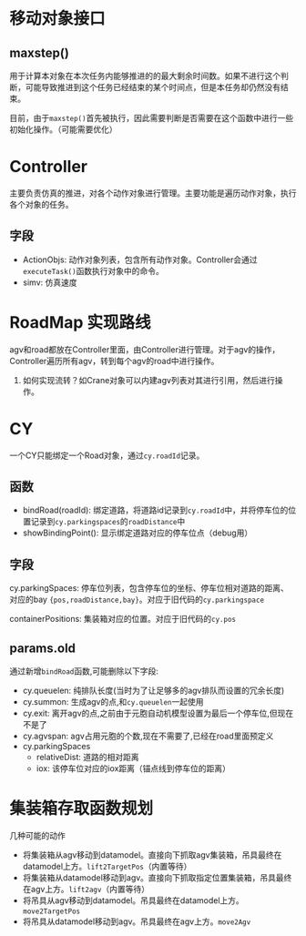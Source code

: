 # 移动对象接口

## maxstep()
用于计算本对象在本次任务内能够推进的的最大剩余时间数。如果不进行这个判断，可能导致推进到这个任务已经结束的某个时间点，但是本任务却仍然没有结束。

目前，由于`maxstep()`首先被执行，因此需要判断是否需要在这个函数中进行一些初始化操作。（可能需要优化）

# Controller
主要负责仿真的推进，对各个动作对象进行管理。主要功能是遍历动作对象，执行各个对象的任务。

## 字段
- ActionObjs: 动作对象列表，包含所有动作对象。Controller会通过`executeTask()`函数执行对象中的命令。
- simv: 仿真速度

# RoadMap 实现路线
agv和road都放在Controller里面，由Controller进行管理。对于agv的操作，Controller遍历所有agv，转到每个agv的road中进行操作。

1. 如何实现流转？如Crane对象可以内建agv列表对其进行引用，然后进行操作。

# CY
一个CY只能绑定一个Road对象，通过`cy.roadId`记录。

## 函数
- bindRoad(roadId): 绑定道路，将道路id记录到`cy.roadId`中，并将停车位的位置记录到`cy.parkingspaces`的`roadDistance`中
- showBindingPoint(): 显示绑定道路对应的停车位点（debug用）

## 字段
cy.parkingSpaces: 停车位列表，包含停车位的坐标、停车位相对道路的距离、对应的bay `{pos,roadDistance,bay}`。对应于旧代码的`cy.parkingspace`

containerPositions: 集装箱对应的位置。对应于旧代码的`cy.pos`

## params.old
通过新增`bindRoad`函数,可能删除以下字段:
- cy.queuelen: 纯排队长度(当时为了让足够多的agv排队而设置的冗余长度)
- cy.summon: 生成agv的点,和`cy.queuelen`一起使用
- cy.exit: 离开agv的点,之前由于元胞自动机模型设置为最后一个停车位,但现在不是了
- cy.agvspan: agv占用元胞的个数,现在不需要了,已经在road里面预定义
- cy.parkingSpaces
  - relativeDist: 道路的相对距离
  - iox: 该停车位对应的iox距离（锚点线到停车位的距离）

# 集装箱存取函数规划
几种可能的动作
- 将集装箱从agv移动到datamodel。直接向下抓取agv集装箱，吊具最终在datamodel上方。`lift2TargetPos`（内置等待）
- 将集装箱从datamodel移动到agv。直接向下抓取指定位置集装箱，吊具最终在agv上方。`lift2agv`（内置等待）
- 将吊具从agv移动到datamodel。吊具最终在datamodel上方。`move2TargetPos`
- 将吊具从datamodel移动到agv。吊具最终在agv上方。`move2Agv`